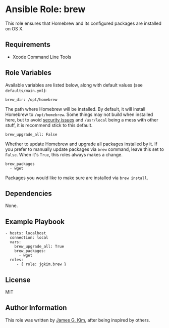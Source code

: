 Ansible Role: brew
==================

This role ensures that Homebrew and its configured packages are installed on OS X.


Requirements
------------

* Xcode Command Line Tools


Role Variables
--------------

Available variables are listed below, along with default values (see `defaults/main.yml`):

```
brew_dir: /opt/homebrew
```

The path where Homebrew will be installed. By default, it will install Homebrew to `/opt/homebrew`. Some things may not build when installed here, but to avoid [security issues](https://github.com/Homebrew/homebrew/blob/master/share/doc/homebrew/El_Capitan_and_Homebrew.md) and `/usr/local` being a mess with other stuff, it is recommend stick to this default.

```
brew_upgrade_all: False
```

Whether to update Homebrew and upgrade all packages installed by it. If you prefer to manually update packages via `brew` command, leave this set to `False`. When it's `True`, this roles always makes a change.

```
brew_packages
  - wget
```

Packages you would like to make sure are installed via `brew install`.


Dependencies
------------

None.


Example Playbook
----------------

```
- hosts: localhost
  connection: local
  vars:
    brew_upgrade_all: True
    brew_packages:
      - wget
  roles:
     - { role: jgkim.brew }
```


License
-------

MIT


Author Information
------------------

This role was written by [James G. Kim](http://jayg.org/), after being inspired by others.

